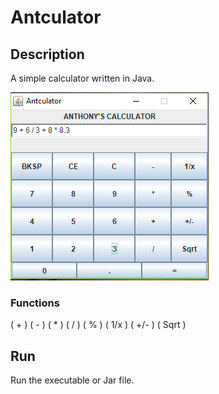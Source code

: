 # Antculator

## Description
A simple calculator written in Java.

![alt text](https://github.com/anthonytran2/Antculator/blob/master/Antculator%20image.PNG)

### Functions
( + )
( - )
( * )
( / )
( % )
( 1/x )
( +/- )
( Sqrt )

## Run
Run the executable or Jar file.
